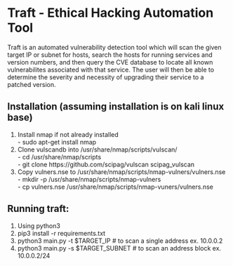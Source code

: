 # Traft - Ethical Hacking Automation Tool

Traft is an automated vulnerability detection tool which will scan the given target IP or subnet for hosts, search the hosts for running services and version numbers, and then query the CVE database to locate all known vulnerabilites associated with that service.  The user will then be able to determine the severity and necessity of upgrading their service to a patched version.


## Installation (assuming installation is on kali linux base)
1. Install nmap if not already installed    <br />
        - sudo apt-get install nmap        <br />
2. Clone vulscandb into /usr/share/nmap/scripts/vulscan/    <br />
        - cd /usr/share/nmap/scripts     <br />
        - git clone https[]()://github.com/scipag/vulscan scipag_vulscan   <br />
3. Copy vulners.nse to /usr/share/nmap/scripts/nmap-vulners/vulners.nse   <br />
        - mkdir -p /usr/share/nmap/scripts/nmap-vulners    <br />
        - cp vulners.nse /usr/share/nmap/scripts/nmap-vuners/vulners.nse    <br />

## Running traft:
1. Using python3     <br />
2. pip3 install -r requirements.txt     <br />
3. python3 main.py -t $TARGET_IP       # to scan a single address ex. 10.0.0.2       <br />
4. python3 main.py -s $TARGET_SUBNET   # to scan an address block ex. 10.0.0.2/24     <br />

